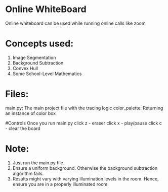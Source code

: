 # Online WhiteBoard
Online whiteboard can be used while running online calls like zoom

# Concepts used:
1. Image Segmentation
2. Background Subtraction
3. Convex Hull
4. Some School-Level Mathematics

# Files:
main.py: The main project file with the tracing logic
color_palette: Returning an instance of color box

#Controls
Once you run main.py
click z - eraser
click x - play/pause
click c - clear the board
 
# Note:
1. Just run the main.py file.
2. Ensure a uniform background. Otherwise the background subtraction algorithm fails.
3. Results might vary with varying illumination levels in the room. Hence, ensure you are in a properly illuminated room.
